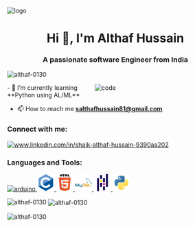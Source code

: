 ![logo](https://drive.google.com/file/d/1IWvtBeGwzUtcp0RJtxlCMrQqgwXFOVSi/view?usp=sharing)
<h1 align="center">Hi 👋, I'm Althaf Hussain</h1>
<h3 align="center">A passionate software Engineer from India</h3>

<p align="left"> <img src="https://komarev.com/ghpvc/?username=althaf-0130&label=Profile%20views&color=0e75b6&style=flat" alt="althaf-0130" /> </p>
<img align="right" alt="code" width="300" src="https://img.freepik.com/premium-vector/coding-programming-concept-illustration_188398-765.jpg?semt=ais_hybrid">
- 🌱 I’m currently learning **Python using AL/ML**

- 📫 How to reach me **salthafhussain81@gmail.com**

<h3 align="left">Connect with me:</h3>
<p align="left">
<a href="https://www.linkedin.com/in/shaik-althaf-hussain-9390aa202" target="blank](https://www.linkedin.com/in/shaik-althaf-hussain-9390aa202/)"><img align="center" src="https://raw.githubusercontent.com/rahuldkjain/github-profile-readme-generator/master/src/images/icons/Social/linked-in-alt.svg" alt="www.linkedin.com/in/shaik-althaf-hussain-9390aa202" height="30" width="40" /></a>
</p>

<h3 align="left">Languages and Tools:</h3>
<p align="left"> <a href="https://www.arduino.cc/" target="_blank" rel="noreferrer"> <img src="https://cdn.worldvectorlogo.com/logos/arduino-1.svg" alt="arduino" width="40" height="40"/> </a> <a href="https://www.cprogramming.com/" target="_blank" rel="noreferrer"> <img src="https://raw.githubusercontent.com/devicons/devicon/master/icons/c/c-original.svg" alt="c" width="40" height="40"/> </a> <a href="https://www.w3.org/html/" target="_blank" rel="noreferrer"> <img src="https://raw.githubusercontent.com/devicons/devicon/master/icons/html5/html5-original-wordmark.svg" alt="html5" width="40" height="40"/> </a> <a href="https://www.mysql.com/" target="_blank" rel="noreferrer"> <img src="https://raw.githubusercontent.com/devicons/devicon/master/icons/mysql/mysql-original-wordmark.svg" alt="mysql" width="40" height="40"/> </a> <a href="https://pandas.pydata.org/" target="_blank" rel="noreferrer"> <img src="https://raw.githubusercontent.com/devicons/devicon/2ae2a900d2f041da66e950e4d48052658d850630/icons/pandas/pandas-original.svg" alt="pandas" width="40" height="40"/> </a> <a href="https://www.python.org" target="_blank" rel="noreferrer"> <img src="https://raw.githubusercontent.com/devicons/devicon/master/icons/python/python-original.svg" alt="python" width="40" height="40"/> </a> </p>

<p><img align="left" src="https://github-readme-stats.vercel.app/api/top-langs?username=althaf-0130&show_icons=true&locale=en&layout=compact" alt="althaf-0130" /></p>

<p>&nbsp;<img align="center" src="https://github-readme-stats.vercel.app/api?username=althaf-0130&show_icons=true&locale=en" alt="althaf-0130" /></p>

<p><img align="center" src="https://github-readme-streak-stats.herokuapp.com/?user=althaf-0130&" alt="althaf-0130" /></p>
